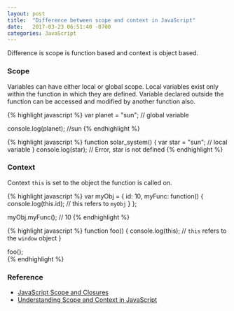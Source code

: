```yaml
---
layout: post
title:  "Difference between scope and context in JavaScript"
date:   2017-03-23 06:51:40 -0700
categories: JavaScript
---
```


Difference is scope is function based and context is object based.

### Scope 

Variables can have either local or global scope.
Local variables exist only within the function in which they are defined.
Variable declared outside the function can be accessed and modified
by another function also.

{% highlight javascript %}
var planet = "sun"; // global variable

console.log(planet); //sun
{% endhighlight %}

{% highlight javascript %}
function solar_system() {
    var star = "sun"; // local variable
}
console.log(star); // Error, star is not defined
{% endhighlight %}

### Context 
Context `this` is set to the object the function is called on.

{% highlight javascript %}
var myObj = {
    id: 10,
    myFunc: function() {
        console.log(this.id); // this refers to `myObj`
    }
};

myObj.myFunc(); // 10
{% endhighlight %}

{% highlight javascript %}
function foo() {
    console.log(this); // `this` refers to the `window` object
}

foo();  
{% endhighlight %}


### Reference
- [JavaScript Scope and Closures](https://css-tricks.com/javascript-scope-closures/)
- [Understanding Scope and Context in JavaScript](http://ryanmorr.com/understanding-scope-and-context-in-javascript/)

